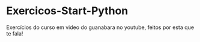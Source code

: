 # Exercicos-Start-Python
 Exercícios do curso em video do guanabara no youtube, feitos por esta que te fala!
